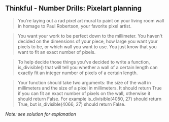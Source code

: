 ## Thinkful - Number Drills: Pixelart planning


> You're laying out a rad pixel art mural to paint on your living room wall in homage to Paul Robertson, your favorite pixel artist.

> You want your work to be perfect down to the millimeter. You haven't decided on the dimensions of your piece, how large you want your pixels to be, or which wall you want to use. You just know that you want to fit an exact number of pixels.

> To help decide those things you've decided to write a function, is_divisible() that will tell you whether a wall of a certain length can exactly fit an integer number of pixels of a certain length.

> Your function should take two arguments: the size of the wall in millimeters and the size of a pixel in millimeters. It should return True if you can fit an exact number of pixels on the wall, otherwise it should return False. For example is_divisible(4050, 27) should return True, but is_divisible(4066, 27) should return False.


*Note: see solution for explanation*
